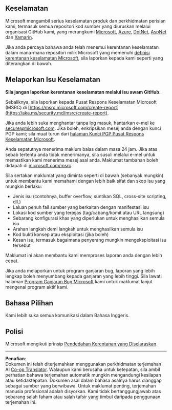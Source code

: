 <!--
CO_OP_TRANSLATOR_METADATA:
{
  "original_hash": "6219479cf6fbf12caea739ca4564ca3f",
  "translation_date": "2025-10-20T00:29:47+00:00",
  "source_file": "SECURITY.md",
  "language_code": "ms"
}
-->
## Keselamatan

Microsoft mengambil serius keselamatan produk dan perkhidmatan perisian kami, termasuk semua repositori kod sumber yang diuruskan melalui organisasi GitHub kami, yang merangkumi [Microsoft](https://github.com/Microsoft), [Azure](https://github.com/Azure), [DotNet](https://github.com/dotnet), [AspNet](https://github.com/aspnet) dan [Xamarin](https://github.com/xamarin).

Jika anda percaya bahawa anda telah menemui kerentanan keselamatan dalam mana-mana repositori milik Microsoft yang memenuhi [definisi kerentanan keselamatan Microsoft](https://aka.ms/security.md/definition), sila laporkan kepada kami seperti yang diterangkan di bawah.

## Melaporkan Isu Keselamatan

**Sila jangan laporkan kerentanan keselamatan melalui isu awam GitHub.**

Sebaliknya, sila laporkan kepada Pusat Respons Keselamatan Microsoft (MSRC) di [https://msrc.microsoft.com/create-report](https://aka.ms/security.md/msrc/create-report).

Jika anda lebih suka menghantar tanpa log masuk, hantarkan e-mel ke [secure@microsoft.com](mailto:secure@microsoft.com). Jika boleh, enkripsikan mesej anda dengan kunci PGP kami; sila muat turun dari [halaman Kunci PGP Pusat Respons Keselamatan Microsoft](https://aka.ms/security.md/msrc/pgp).

Anda sepatutnya menerima maklum balas dalam masa 24 jam. Jika atas sebab tertentu anda tidak menerimanya, sila susuli melalui e-mel untuk memastikan kami menerima mesej asal anda. Maklumat tambahan boleh didapati di [microsoft.com/msrc](https://www.microsoft.com/msrc).

Sila sertakan maklumat yang diminta seperti di bawah (sebanyak mungkin) untuk membantu kami memahami dengan lebih baik sifat dan skop isu yang mungkin berlaku:

* Jenis isu (contohnya, buffer overflow, suntikan SQL, cross-site scripting, dll.)
* Laluan penuh fail sumber yang berkaitan dengan manifestasi isu
* Lokasi kod sumber yang terjejas (tag/cabang/komit atau URL langsung)
* Sebarang konfigurasi khas yang diperlukan untuk menghasilkan semula isu
* Arahan langkah demi langkah untuk menghasilkan semula isu
* Kod bukti konsep atau eksploitasi (jika boleh)
* Kesan isu, termasuk bagaimana penyerang mungkin mengeksploitasi isu tersebut

Maklumat ini akan membantu kami memproses laporan anda dengan lebih cepat.

Jika anda melaporkan untuk program ganjaran bug, laporan yang lebih lengkap boleh menyumbang kepada ganjaran yang lebih tinggi. Sila lawati halaman [Program Ganjaran Bug Microsoft](https://aka.ms/security.md/msrc/bounty) kami untuk maklumat lanjut mengenai program aktif kami.

## Bahasa Pilihan

Kami lebih suka semua komunikasi dalam Bahasa Inggeris.

## Polisi

Microsoft mengikuti prinsip [Pendedahan Kerentanan yang Diselaraskan](https://aka.ms/security.md/cvd).

---

**Penafian**:  
Dokumen ini telah diterjemahkan menggunakan perkhidmatan terjemahan AI [Co-op Translator](https://github.com/Azure/co-op-translator). Walaupun kami berusaha untuk ketepatan, sila ambil perhatian bahawa terjemahan automatik mungkin mengandungi kesilapan atau ketidaktepatan. Dokumen asal dalam bahasa asalnya harus dianggap sebagai sumber yang berwibawa. Untuk maklumat penting, terjemahan manusia profesional adalah disyorkan. Kami tidak bertanggungjawab atas sebarang salah faham atau salah tafsir yang timbul daripada penggunaan terjemahan ini.